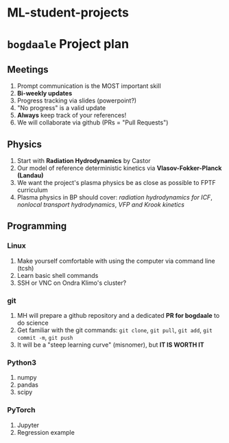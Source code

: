 # ML-student-projects

# `bogdaale` Project plan

## Meetings
1. Prompt communication is the MOST important skill
2. **Bi-weekly updates**
3. Progress tracking via slides (powerpoint?)
4. "No progress" is a valid update
5. **Always** keep track of your references!
6. We will collaborate via github (PRs = "Pull Requests")

## Physics
1. Start with **Radiation Hydrodynamics** by Castor
2. Our model of reference deterministic kinetics via **Vlasov-Fokker-Planck (Landau)**
3. We want the project's plasma physics be as close as possible to FPTF curriculum
4. Plasma physics in BP should cover: *radiation hydrodynamics for ICF*, *nonlocal transport hydrodynamics*, *VFP and Krook kinetics*

## Programming

### Linux
1. Make yourself comfortable with using the computer via command line (tcsh)
2. Learn basic shell commands
3. SSH or VNC on Ondra Klimo's cluster?

### git
1. MH will prepare a github repository and a dedicated **PR for bogdaale** to do science
2. Get familiar with the git commands: `git clone`, `git pull`, `git add`, `git commit -m`, `git push`
3. It will be a "steep learning curve" (misnomer), but **IT IS WORTH IT**</li>

### Python3
1. numpy
2. pandas
3. scipy

### PyTorch
1. Jupyter
2. Regression example
